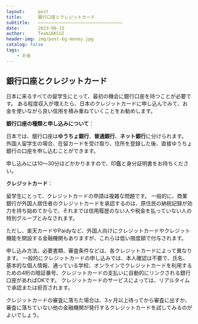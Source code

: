 ```yaml
---
layout:     post
title:      銀行口座とクレジットカード
subtitle:   ————————————————————————————————
date:       2023-06-15
author:     Team16KCGI
header-img: img/post-bg-money.jpg
catalog: false
tags:
    - お金
---
```


## 銀行口座とクレジットカード

日本に来るすべての留学生にとって、最初の機会に銀行口座を持つことが必要です。 ある程度収入が増えたら、日本のクレジットカードに申し込んでみて、お金を使いながら良い信用を積み重ねていくことをお勧めします。

**銀行口座の種類と申し込みについて**：

日本では、銀行口座は**ゆうちょ銀行**、**普通銀行**、**ネット銀行**に分けられます。 外国人留学生の場合、在留カードを受け取り、住所を登録した後、直接ゆうちょ銀行の口座を申し込むことができます。

申し込みには10～30分ほどかかりますので、印鑑と身分証明書をお持ちください。

**クレジットカード**：

留学生にとって、クレジットカードの申請は複雑な問題です。 一般的に、商業銀行が外国人居住者のクレジットカードを承認するのは、原住民の納税記録が効力を持ち始めてからで、それまでは信用履歴のない人や税金を払っていない人の特別グループとみなされます。

ただし、楽天カードやPaidyなど、外国人向けにクレジットカードやクレジット機能を開設する金融機関もありますが、これらは低い限度額で付与されます。

申し込み方法、必要書類、審査条件などは、各クレジットカードによって異なります。 一般的にクレジットカードの申し込みでは、本人確認は不要で、氏名、基本的な個人情報、通っている学校、オンラインでクレジットカードを利用するための4桁の暗証番号、クレジットカードの支払いに自動的にリンクされる銀行口座があればOKです。 クレジットカードのサービスによっては、リアルタイムで承認または拒否されます。 

クレジットカードの審査に落ちた場合は、3ヶ月以上待ってから審査に出すか、審査に落ちていない他の金融機関が発行するクレジットカードを試してみるのがよいでしょう。
